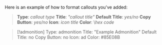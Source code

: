 Here is an example of how to format callouts you've added:
> **Type**: *callout type*
> **Title**: *"callout title"*
> **Default Title**: *yes/no*
> **Copy Button**: *yes/no*
> **Icon**: *icon title*
> **Color**: \\*hex code*

> [!admonition] 
> Type: admonition
> Title: "Example Admonition"
> Default Title: no
> Copy Button: no
> Icon: ad
> Color: \#85E08B



